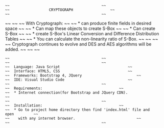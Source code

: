 
~~~~~~~~~~~~~~~~~~~~~~~~~~~~~~~~~~~~~~~~~~~~~~~~~~~~~~~~~~~~~~~~~~~~~~~~~~~~~~~~~~~~~~~~~~
~~											~~
~~					CRYPTOGRAPH					~~
~~											~~
~~~~~~~~~~~~~~~~~~~~~~~~~~~~~~~~~~~~~~~~~~~~~~~~~~~~~~~~~~~~~~~~~~~~~~~~~~~~~~~~~~~~~~~~~~
~~											~~
~~	With Cryptograph:								~~
~~	* can produce finite fields in desired space					~~
~~	* Can map these objects to create S-Box						~~
~~	* Can create S-Box								~~
~~	* create S-Box's Linear Conversion and Difference Distribution Tables		~~
~~	* You can calculate the non-linearity ratio of S-Box.				~~
~~											~~
~~	Cryptograph continues to evolve and DES and AES algorithms will be added.	~~
~~											~~
~~~~~~~~~~~~~~~~~~~~~~~~~~~~~~~~~~~~~~~~~~~~~~~~~~~~~~~~~~~~~~~~~~~~~~~~~~~~~~~~~~~~~~~~~~
~~											~~
~~											~~
~~	Language: Java Script								~~
~~	Interface: HTML5, CSS								~~
~~	Frameworks: Bootstrap 4, JQuery							~~
~~	IDE: Visual Studio Code								~~
~~											~~
~~	Requirements: 									~~
~~	* Internet connection(for Bootstrap and JQuery CDN).				~~
~~											~~
~~	Installation:									~~
~~	* Go to project home directory then find 'index.html' file and open 		~~
~~	  with any internet browser.							~~
~~											~~
~~~~~~~~~~~~~~~~~~~~~~~~~~~~~~~~~~~~~~~~~~~~~~~~~~~~~~~~~~~~~~~~~~~~~~~~~~~~~~~~~~~~~~~~~~
